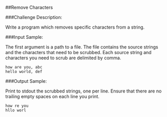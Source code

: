 ##Remove Characters

###Challenge Description:

Write a program which removes specific characters from a string.

###Input Sample:

The first argument is a path to a file. The file contains the source strings and the characters that need to be scrubbed. Each source string and characters you need to scrub are delimited by comma.
```
how are you, abc
hello world, def
```

###Output Sample:

Print to stdout the scrubbed strings, one per line. Ensure that there are no trailing empty spaces on each line you print.
```
how re you
hllo worl
```
